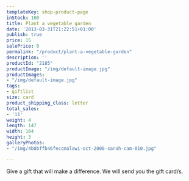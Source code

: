 ```yaml
---
templateKey: shop-product-page
inStock: 100
title: Plant a vegetable garden
date: '2013-03-31T21:22:51+01:00'
publish: true
price: 15
salePrice: 0
permalink: "/product/plant-a-vegetable-garden"
description: ''
productId: "2185"
productImage: "/img/default-image.jpg"
productImages:
- "/img/default-image.jpg"
tags:
- giftlist
size: card
product_shipping_class: letter
total_sales:
- '11'
weight: 4
length: 147
width: 104
height: 3
galleryPhotos:
- "/img/4b0bffb46feccmalawi-oct-2008-sarah-cam-010.jpg"

---
```

Give a gift that will make a difference. We will send you the gift card/s.